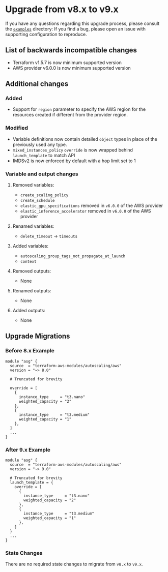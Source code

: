 # Upgrade from v8.x to v9.x

If you have any questions regarding this upgrade process, please consult the [`examples`](https://github.com/terraform-aws-modules/terraform-aws-autoscaling/tree/master/examples/complete) directory:
If you find a bug, please open an issue with supporting configuration to reproduce.

## List of backwards incompatible changes

- Terraform v1.5.7 is now minimum supported version
- AWS provider v6.0.0 is now minimum supported version

## Additional changes

### Added

- Support for `region` parameter to specify the AWS region for the resources created if different from the provider region.

### Modified

- Variable definitions now contain detailed `object` types in place of the previously used any type.
- `mixed_instances_policy` `override` is now wrapped behind `launch_template` to match API
- IMDSv2 is now enforced by default with a hop limit set to 1

### Variable and output changes

1. Removed variables:

    - `create_scaling_policy`
    - `create_schedule`
    - `elastic_gpu_specifications` removed in `v6.0.0` of the AWS provider
    - `elastic_inference_accelerator` removed in `v6.0.0` of the AWS provider

2. Renamed variables:

    - `delete_timeout` -> `timeouts`

3. Added variables:

    - `autoscaling_group_tags_not_propagate_at_launch`
    - `context`

4. Removed outputs:

    - None

5. Renamed outputs:

    - None

6. Added outputs:

    - None

## Upgrade Migrations

### Before 8.x Example

```hcl
module "asg" {
  source  = "terraform-aws-modules/autoscaling/aws"
  version = "~> 8.0"

  # Truncated for brevity

  override = [
    {
      instance_type     = "t3.nano"
      weighted_capacity = "2"
    },
    {
      instance_type     = "t3.medium"
      weighted_capacity = "1"
    },
  ]
  ...
}
```

### After 9.x Example

```hcl
module "asg" {
  source  = "terraform-aws-modules/autoscaling/aws"
  version = "~> 9.0"

  # Truncated for brevity
  launch_template = {
    override = [
      {
        instance_type     = "t3.nano"
        weighted_capacity = "2"
      },
      {
        instance_type     = "t3.medium"
        weighted_capacity = "1"
      },
    ]
  }
  ...
}
```

### State Changes

There are no required state changes to migrate from `v8.x` to `v9.x`.
